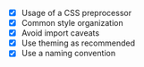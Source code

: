 - [x] Usage of a CSS preprocessor
- [x] Common style organization
- [x] Avoid import caveats
- [x] Use theming as recommended
- [x] Use a naming convention
